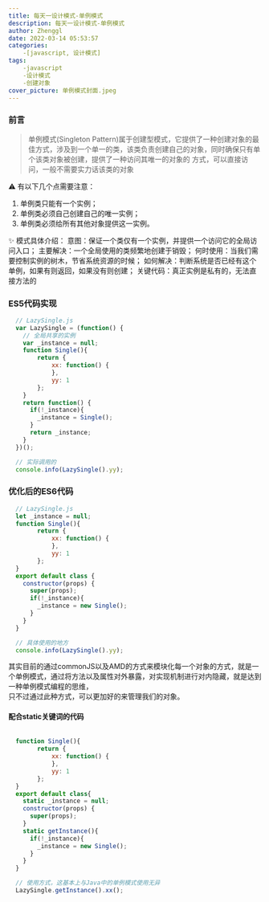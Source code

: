 ```yaml
---
title: 每天一设计模式-单例模式
description: 每天一设计模式-单例模式
author: Zhenggl
date: 2022-03-14 05:53:57
categories:
    -[javascript, 设计模式]
tags:
    -javascript
    -设计模式
    -创建对象
cover_picture: 单例模式封面.jpeg
---
```


### 前言
> 单例模式(Singleton Pattern)属于创建型模式，它提供了一种创建对象的最佳方式，涉及到一个单一的类，该类负责创建自己的对象，同时确保只有单个该类对象被创建，提供了一种访问其唯一的对象的
> 方式，可以直接访问，一般不需要实力话该类的对象

⚠️ 有以下几个点需要注意：
1. 单例类只能有一个实例；
2. 单例类必须自己创建自己的唯一实例；
3. 单例类必须给所有其他对象提供这一实例。

✨ 模式具体介绍：
意图：保证一个类仅有一个实例，并提供一个访问它的全局访问入口；
主要解决：一个全局使用的类频繁地创建于销毁；
何时使用：当我们需要控制实例的树木，节省系统资源的时候；
如何解决：判断系统是否已经有这个单例，如果有则返回，如果没有则创建；
关键代码：真正实例是私有的，无法直接方法的

### ES5代码实现
```javascript
  // LazySingle.js
  var LazySingle = (function() {
  	// 全局共享的实例
    var _instance = null;
    function Single(){
    	return {
    		xx: function() {
    		},
    		yy: 1
    	};
    }
    return function() {
      if(!_instance){
      	_instance = Single();
      }
      return _instance;
    }
  })();
```
```javascript
  // 实际调用的
  console.info(LazySingle().yy);
```

### 优化后的ES6代码
```javascript
  // LazySingle.js
  let _instance = null;
  function Single(){
    	return {
    		xx: function() {
    		},
    		yy: 1
    	};
  }
  export default class {
	constructor(props) {
	  super(props);
	  if(!_instance){
	  	_instance = new Single();
	  }
	}
  }
```
```javascript
  // 具体使用的地方
  console.info(LazySingle().yy);
```
其实目前的通过commonJS以及AMD的方式来模块化每一个对象的方式，就是一个单例模式，通过将方法以及属性对外暴露，对实现机制进行对内隐藏，就是达到一种单例模式编程的思维，  
只不过通过此种方式，可以更加好的来管理我们的对象。

#### 配合static关键词的代码
```javascript
  
  function Single(){
    	return {
    		xx: function() {
    		},
    		yy: 1
    	};
  }
  export default class{
	static _instance = null;
	constructor(props) {
	  super(props);
	}
	static getInstance(){
	  if(!_instance){
	  	_instance = new Single();
	  }
	}
  }
```

```javascript
  // 使用方式，这基本上与Java中的单例模式使用无异
  LazySingle.getInstance().xx();
```
